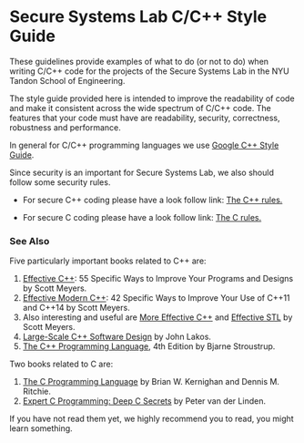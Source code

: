 # Secure Systems Lab C/C++ Style Guide

These guidelines provide examples of what to do (or not to do) when writing
C/C++ code for the projects of the Secure Systems Lab in the NYU Tandon School
of Engineering.

The style guide provided here is intended to improve the readability of code and
make it consistent across the wide spectrum of C/C++ code. The features that your
code must have are readability, security, correctness, robustness and performance.

In general for C/C++ programming languages we use [Google C++ Style Guide](https://google.github.io/styleguide/cppguide.html).

Since security is an important for Secure Systems Lab, we also should follow some
security rules.

* For secure C++ coding please have a look follow link:
[The C++ rules.](https://www.securecoding.cert.org/confluence/pages/viewpage.action?pageId=637)

* For secure C coding please have a look follow link:
[The C rules.](https://www.securecoding.cert.org/confluence/display/c/SEI+CERT+C+Coding+Standard)

### See Also

Five particularly important books related to C++ are:

1. [Effective C++](https://www.amazon.com/Effective-Specific-Improve-Programs-Designs/dp/0321334876/ref=sr_1_1?ie=UTF8&qid=1492226150&sr=8-1&keywords=effective+c%2B%2B):
   55 Specific Ways to Improve Your Programs and Designs by Scott Meyers.
2. [Effective Modern C++](https://www.amazon.com/Effective-Modern-Specific-Ways-Improve/dp/1491903996/ref=sr_1_2?ie=UTF8&qid=1492226150&sr=8-2&keywords=effective+c%2B%2B):
 42 Specific Ways to Improve Your Use of C++11 and C++14 by Scott Meyers.
3. Also interesting and useful are [More Effective C++](https://www.amazon.com/More-Effective-Improve-Programs-Designs/dp/020163371X/ref=sr_1_4?ie=UTF8&qid=1492226150&sr=8-4&keywords=effective+c%2B%2B) and [Effective STL](https://www.amazon.com/Effective-STL-Specific-Standard-Template/dp/0201749629/ref=sr_1_5?ie=UTF8&qid=1492226150&sr=8-5&keywords=effective+c%2B%2B)
   by Scott Meyers.
4. [Large-Scale C++ Software Design](https://www.amazon.com/Large-Scale-Software-Design-John-Lakos/dp/0201633620/ref=sr_1_1) by John Lakos.
5. [The C++ Programming Language](https://www.amazon.com/C-Programming-Language-4th/dp/0321563840), 4th Edition by Bjarne Stroustrup.

Two books related to C are:

1. [The C Programming Language](https://www.amazon.com/Programming-Language-Brian-W-Kernighan/dp/0131103628) by Brian W. Kernighan and Dennis M. Ritchie.
2. [Expert C Programming: Deep C Secrets](https://www.amazon.com/Expert-Programming-Peter-van-Linden/dp/0131774298) by Peter van der Linden.

If you have not read them yet, we highly recommend you to read, you might learn
something.
